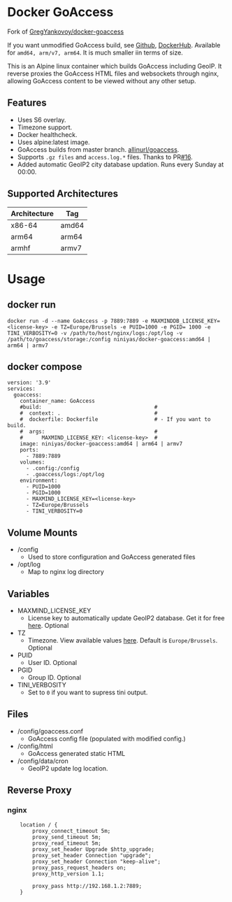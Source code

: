 # Docker GoAccess
Fork of [GregYankovoy/docker-goaccess](https://github.com/GregYankovoy/docker-goaccess)

If you want unmodified GoAccess build, see [Github](https://github.com/NiNiyas/goaccess), [DockerHub](https://hub.docker.com/r/niniyas/goaccess). Available for `amd64, arm/v7, arm64`.
It is much smaller iin terms of size.

This is an Alpine linux container which builds GoAccess including GeoIP.  It reverse proxies the GoAccess HTML files and websockets through nginx, allowing GoAccess content to be viewed without any other setup.

## Features
- Uses S6 overlay. 
- Timezone support.
- Docker healthcheck.
- Uses alpine:latest image.
- GoAccess builds from master branch. [allinurl/goaccess](https://github.com/allinurl/goaccess/tree/master).
- Supports `.gz files` and `access.log.*` files. Thanks to PR[#16](https://github.com/GregYankovoy/docker-goaccess/pull/16).
- Added automatic GeoIP2 city database updation. Runs every Sunday at 00:00.

## Supported Architectures

| Architecture | Tag         |
| -----------  | ----------- |
| x86-64       | amd64       |
| arm64        | arm64       |
| armhf        | armv7       |

# Usage

## docker run
```
docker run -d --name GoAccess -p 7889:7889 -e MAXMINDDB_LICENSE_KEY=<license-key> -e TZ=Europe/Brussels -e PUID=1000 -e PGID= 1000 -e TINI_VERBOSITY=0 -v /path/to/host/nginx/logs:/opt/log -v /path/to/goaccess/storage:/config niniyas/docker-goaccess:amd64 | arm64 | armv7
```

## docker compose
```
version: '3.9'
services:
  goaccess:
    container_name: GoAccess
    #build:                                    #
    #  context: .                              #
    #  dockerfile: Dockerfile                  # - If you want to build.
    #  args:                                   #
    #      MAXMIND_LICENSE_KEY: <license-key>  # 
	image: niniyas/docker-goaccess:amd64 | arm64 | armv7
    ports:
      - 7889:7889
    volumes:
      - .config:/config
      - .goaccess/logs:/opt/log
    environment:
      - PUID=1000
      - PGID=1000
      - MAXMIND_LICENSE_KEY=<license-key>
      - TZ=Europe/Brussels
      - TINI_VERBOSITY=0
```

## Volume Mounts
- /config
  - Used to store configuration and GoAccess generated files
- /opt/log
  - Map to nginx log directory

## Variables
- MAXMIND_LICENSE_KEY
  - License key to automatically update GeoIP2 database. Get it for free [here](https://www.maxmind.com/en/accounts/license-key). Optional
- TZ
  - Timezone. View available values [here](https://en.wikipedia.org/wiki/List_of_tz_database_time_zones). Default is `Europe/Brussels`. Optional
- PUID
  - User ID. Optional
- PGID
  - Group ID. Optional
- TINI_VERBOSITY
  - Set to `0` if you want to supress tini output.

## Files
- /config/goaccess.conf
  - GoAccess config file (populated with modified config.)
- /config/html
  - GoAccess generated static HTML
- /config/data/cron
  - GeoIP2 update log location.

## Reverse Proxy

### nginx
```
    location / {
        proxy_connect_timeout 5m;
        proxy_send_timeout 5m;
        proxy_read_timeout 5m;
        proxy_set_header Upgrade $http_upgrade;
        proxy_set_header Connection "upgrade";
        proxy_set_header Connection "keep-alive";
        proxy_pass_request_headers on;
        proxy_http_version 1.1;

        proxy_pass http://192.168.1.2:7889;
    }
```
